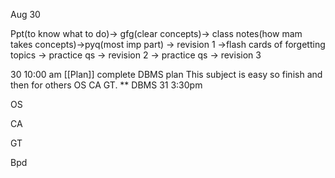 Aug 30

Ppt(to know what to do)-> gfg(clear concepts)-> class notes(how mam takes concepts)->pyq(most imp part)
-> revision 1
->flash cards of forgetting topics 
-> practice qs
-> revision 2
-> practice qs 
-> revision 3

30
10:00 am 
[[Plan]] complete DBMS plan 
This subject is easy so finish and then for others 
OS
CA
GT. **
DBMS 31 3:30pm 

OS

CA

GT

Bpd

